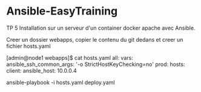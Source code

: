 # Ansible-EasyTraining

TP 5 
Installation sur un serveur d'un container docker apache avec Ansible.

Creer un dossier webapps, copier le contenu du git dedans et creer un fichier hosts.yaml

[admin@node1 webapps]$ cat hosts.yaml 
all:
  vars:
    ansible_ssh_common_args: '-o StrictHostKeyChecking=no'
prod:
  hosts:
    client:
      ansible_host: 10.0.0.4


ansible-playbook -i hosts.yaml deploy.yaml

